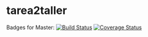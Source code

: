 # tarea2taller
Badges for Master:
[![Build Status](https://travis-ci.org/pfsamaja/tarea2taller.svg?branch=master)](https://travis-ci.org/pfsamaja/tarea2taller)
[![Coverage Status](https://coveralls.io/repos/github/pfsamaja/tarea2taller/badge.svg?branch=master)](https://coveralls.io/github/pfsamaja/tarea2taller?branch=master)
